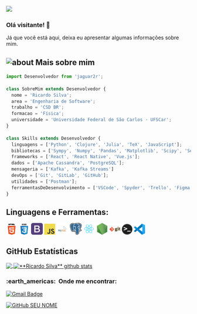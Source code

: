 ![](https://komarev.com/ghpvc/?username=jaguar2r&color=006bed)

### Olá visitante! 👋

Já que você está aqui, deixa eu apresentar algumas informações sobre mim.

## <img width="45" alt="about" src="https://raw.github.com/elizarov/elizarov/master/about.png"> Mais sobre mim

```js
import Desenvolvedor from 'jaguar2r';

class SobreMim extends Desenvolvedor {
  nome = 'Ricardo Silva';
  area = 'Engenharia de Software';
  trabalho = 'CSD BR';
  formacao = 'Física';
  universidade = 'Universidade Federal de São Carlos - UFSCar';
}

class Skills extends Desenvolvedor {
  linguagens = ['Python', 'Clojure', 'Julia', 'TeX', 'JavaScript'];
  bibliotecas = ['Sympy', 'Numpy', 'Pandas', 'Matplotlib', 'Scipy', 'Selenium'];
  frameworks = ['React', 'React Native', 'Vue.js'];
  dados = ['Apache Cassandra', 'PostgreSQL'];
  mensageria = ['Kafka', 'Kafka Streams']
  devOps = ['Git', 'GitLab', 'GitHub'];
  utilidades = ['Postman'];
  ferramentasDeDesenvolvimento = ['VSCode', 'Spyder', 'Trello', 'Figma'];
}
```

## **Linguagens e Ferramentas:**  

<code><img height="30" src="https://raw.githubusercontent.com/github/explore/80688e429a7d4ef2fca1e82350fe8e3517d3494d/topics/html/html.png"></code>
<code><img height="30" src="https://raw.githubusercontent.com/github/explore/80688e429a7d4ef2fca1e82350fe8e3517d3494d/topics/css/css.png"></code>
<code><img height="32" src="https://raw.githubusercontent.com/github/explore/80688e429a7d4ef2fca1e82350fe8e3517d3494d/topics/bootstrap/bootstrap.png" alt="Bootstrap"/></code>
<code><img height="30" src="https://raw.githubusercontent.com/github/explore/80688e429a7d4ef2fca1e82350fe8e3517d3494d/topics/javascript/javascript.png"></code>
<code><img height="32" src="https://raw.githubusercontent.com/github/explore/80688e429a7d4ef2fca1e82350fe8e3517d3494d/topics/mysql/mysql.png" alt="MySQL"/></code>
<code><img height="32" src="https://raw.githubusercontent.com/github/explore/80688e429a7d4ef2fca1e82350fe8e3517d3494d/topics/postgresql/postgresql.png" alt="PostegreSQL"/></code>
<code><img height="32" src="https://raw.githubusercontent.com/github/explore/80688e429a7d4ef2fca1e82350fe8e3517d3494d/topics/react/react.png" alt="React"/></code>
<code><img height="32" src="https://raw.githubusercontent.com/github/explore/80688e429a7d4ef2fca1e82350fe8e3517d3494d/topics/nodejs/nodejs.png" alt="Nodejs"/></code>
<code><img height="30" src="https://raw.githubusercontent.com/github/explore/80688e429a7d4ef2fca1e82350fe8e3517d3494d/topics/git/git.png"></code>
<code><img height="30" src="https://raw.githubusercontent.com/github/explore/80688e429a7d4ef2fca1e82350fe8e3517d3494d/topics/terminal/terminal.png"></code>
<code><img height="30" src="https://raw.githubusercontent.com/github/explore/80688e429a7d4ef2fca1e82350fe8e3517d3494d/topics/visual-studio-code/visual-studio-code.png"></code>



## **GitHub Estatísticas**

<a href="https://github.com/Gurupreet">
  <img align="center" src="https://github-readme-stats.vercel.app/api/top-langs/?username=jaguar2r&theme=dracula&hide_langs_below=1" />
</a>

<a href="https://github.com/Gurupreet">
 <img align="center" src="https://github-readme-stats.vercel.app/api?username=jaguar2r&show_icons=true&theme=dracula&line_height=27" alt="**Ricardo Silva** github stats"/>
</a>

<h3> :earth_americas: &nbsp;Onde me encontrar: </h3> 

[![Gmail Badge](https://img.shields.io/badge/-rrjs.ricardo@gmail.com-006bed?style=flat-square&logo=Gmail&logoColor=white&link=mailto:rrjs.ricardo@gmail.com)](mailto:rrjs.ricardo@gmail.com)

[![GitHub SEU NOME]( https://img.shields.io/github/followers/jaguar2r?label=follow&style=social)](https://github.com/jaguar2r)
